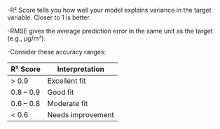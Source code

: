 -R² Score tells you how well your model explains variance in the target variable. Closer to 1 is better.

-RMSE gives the average prediction error in the same unit as the target (e.g., µg/m³).

-Consider these accuracy ranges:


| R² Score  | Interpretation    |
| --------- | ----------------- |
| > 0.9     | Excellent fit     |
| 0.8 – 0.9 | Good fit          |
| 0.6 – 0.8 | Moderate fit      |
| < 0.6     | Needs improvement |
